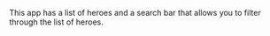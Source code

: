 This app has a list of heroes and a search bar that allows you to filter through the list of heroes.
